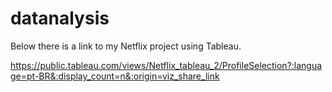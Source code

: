 # datanalysis

Below there is a link to my Netflix project using Tableau.

https://public.tableau.com/views/Netflix_tableau_2/ProfileSelection?:language=pt-BR&:display_count=n&:origin=viz_share_link

